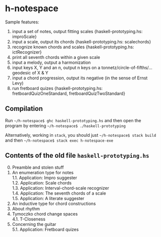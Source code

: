 # h-notespace

Sample features:

1. input a set of notes, output fitting scales {haskell-prototyping.hs: improScale}  
1. input a scale, output its chords {haskell-prototyping.hs: scalechords}  
1. recognize known chords and scales {haskell-prototyping.hs: ictRecognizer}  
1. print all seventh chords within a given scale  
1. input a melody, output a harmonization  
1. input keys X, Y and an n, output n keys on a tonnetz/circle-of-fifths/... geodesic of X & Y  
1. input a chord progression, output its negative (in the sense of Ernst Levy)  
1. run fretboard quizes {haskell-prototyping.hs: fretboardQuizOneStandard, fretboardQuizTwoStandard}  

## Compilation

Run
```~/h-notespace$ ghc haskell-prototyping.hs```
and then open the program by entering
```~/h-notespace$ ./haskell-prototyping```

Alternatively, working in `stack`, you should just
```~/h-notespace$ stack build```
and then
```~/h-notespace$ stack exec h-notespace-exe```

## Contents of the old file `haskell-prototyping.hs`

0. Preamble and stolen stuff  
1. An enumeration type for notes  
1.1. Application: Impro suggester  
1.2. Application: Scale chords  
1.3. Application: Interval-chord-scale recognizer  
1.4. Application: The seventh chords of a scale  
1.5. Application: A literate suggester  
2. An inductive type for chord constructions  
3. About rhythm  
4. Tymoczko chord change spaces  
4.1. T-Closeness  
5. Concerning the guitar  
5.1. Application: Fretboard quizes  